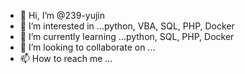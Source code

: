 - 👋 Hi, I’m @239-yujin
- 👀 I’m interested in ...python, VBA, SQL, PHP, Docker
- 🌱 I’m currently learning ...python, SQL, PHP, Docker
- 💞️ I’m looking to collaborate on ...
- 📫 How to reach me ...

<!---
239-yujin/239-yujin is a ✨ special ✨ repository because its `README.md` (this file) appears on your GitHub profile.
You can click the Preview link to take a look at your changes.
--->
